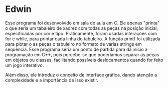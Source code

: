 # Edwin

Esse programa foi desenvolvido em sala de aula em C. Ele apenas "printa" o que seria um tabaleiro de xadrez com todas as peças na posição inicial, especificadas por cor e tipo.
Praticamente, foram usadas interações com for e while, para printar cada linha do tabuleiro. A função printf foi utilizada para plotar o as peças o tabuleiro no formato de várias strings em sequência.
Esse programa seria um ponto de partida para dá início a programação em C++, pois percebe-se que poderíamos separar as peças em objetos ou classes, facilitando possíveis deslocamentos quando for feito um jogo interativo.

Além disso, ele introduz o conceito de interface gráfica, dando atenção a complexidade e a importância de isso existir.

